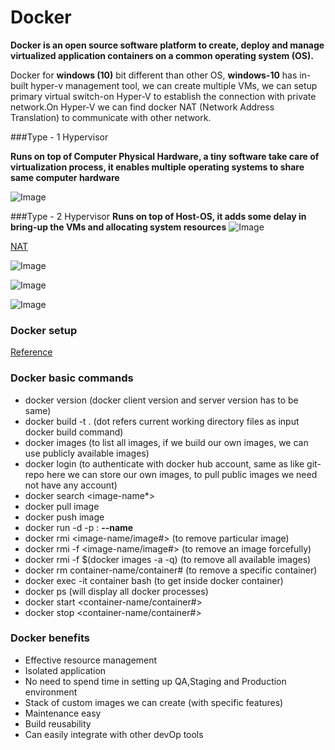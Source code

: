 Docker
=======

**Docker is an open source software platform to create, deploy and manage virtualized application containers on a common operating system (OS).**


Docker for **windows (10)** bit different than other OS, **windows-10** has in-built hyper-v management tool, we can create multiple VMs, we can setup primary virtual switch-on Hyper-V to establish the connection with private network.On Hyper-V we can find docker NAT (Network Address Translation) to communicate with other network. 

###Type - 1 Hypervisor


**Runs on top of Computer Physical Hardware, a tiny software take care of virtualization process, 
it enables multiple operating systems to share same computer hardware**

![Image](https://github.com/java-manikanta/kubernetes/blob/master/docker/draft/hypervisor_type_1.jpg)

###Type - 2 Hypervisor
**Runs on top of Host-OS, it adds some delay in bring-up the VMs and allocating system resources**
![Image](https://github.com/java-manikanta/kubernetes/blob/master/docker/draft/hypervisor_type_2.jpg)


[NAT](https://www.cisco.com/c/en/us/support/docs/ip/network-address-translation-nat/26704-nat-faq-00.html)

![Image](https://github.com/java-manikanta/kubernetes/blob/master/docker/draft/docker_architecture.png)


![Image](https://github.com/java-manikanta/kubernetes/blob/master/docker/draft/container_vs_vm_2.jpg)

![Image](https://github.com/java-manikanta/kubernetes/blob/master/docker/draft/container_vs_vm.png)


### Docker setup

[Reference](https://docs.docker.com/docker-for-windows/install/)


### Docker basic commands

* docker version (docker client version and server version has to be same)
* docker build -t <image-name> . (dot refers current working directory files as input docker build command)
* docker images (to list all images, if we build our own images, we can use publicly available images)
* docker login (to authenticate with docker hub account, same as like git-repo here we can store our own images, to pull public images we need not have any account)
* docker search <image-name*>
* docker pull image
* docker push image
* docker run -d -p <external-port>:<container-port> **--name** <container-name> <image-name>
* docker rmi <image-name/image#> (to remove particular image)
* docker rmi -f <image-name/image#> (to remove an image forcefully)
* docker rmi -f $(docker images -a -q) (to remove all available images)
* docker rm container-name/container# (to remove a specific container)
* docker exec -it container bash (to get inside docker container)
* docker ps (will display all docker processes)
* docker start <container-name/container#>
* docker stop <container-name/container#>


### Docker benefits 

* Effective resource management 
* Isolated application 
* No need to spend time in setting up QA,Staging and Production environment 
* Stack of custom images we can create (with specific features)
* Maintenance easy
* Build reusability 
* Can easily integrate with other devOp tools
